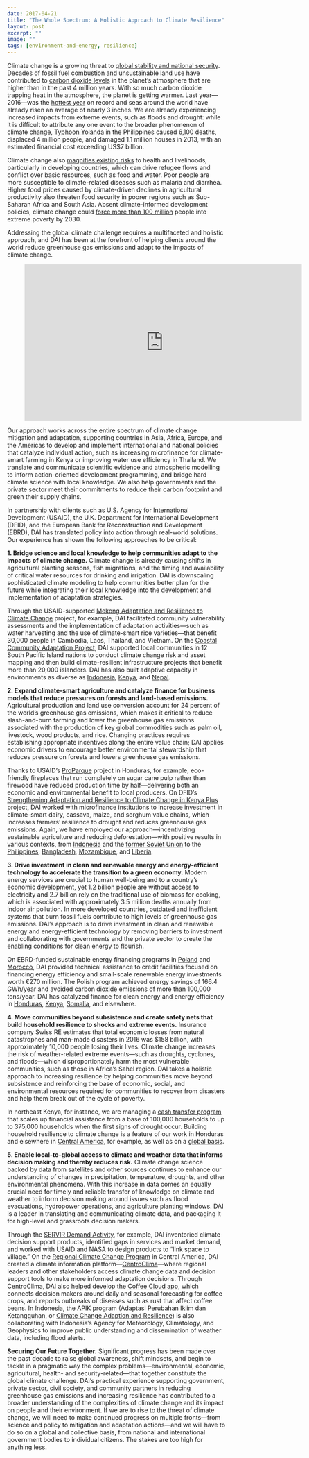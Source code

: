 ```yaml
---
date: 2017-04-21
title: "The Whole Spectrum: A Holistic Approach to Climate Resilience"
layout: post
excerpt: ""
image: ""
tags: [environment-and-energy, resilience]
---
```

<p>Climate change is a growing threat to <a href="https://www.defense.gov/News/Article/Article/612710/">global stability and national security</a>. Decades of fossil fuel combustion and unsustainable land use have contributed to <a href="https://climate.nasa.gov/climate_resources/24/">carbon dioxide levels</a> in the planet’s atmosphere that are higher than in the past 4 million years. With so much carbon dioxide trapping heat in the atmosphere, the planet is getting warmer. Last year—2016—was the <a href="https://www.scientificamerican.com/article/2016-was-the-hottest-year-on-record/">hottest year</a> on record and seas around the world have already risen an average of nearly 3 inches. We are already experiencing increased impacts from extreme events, such as floods and drought: while it is difficult to attribute any one event to the broader phenomenon of climate change, <a href="https://www.usaid.gov/haiyan/fy14/fs22">Typhoon Yolanda</a> in the Philippines caused 6,100 deaths, displaced 4 million people, and damaged 1.1 million houses in 2013, with an estimated financial cost exceeding US$7 billion.</p><p>Climate change also <a href="http://archive.defense.gov/pubs/150724-congressional-report-on-national-implications-of-climate-change.pdf?source=govdelivery">magnifies existing risks</a> to health and livelihoods, particularly in developing countries, which can drive refugee flows and conflict over basic resources, such as food and water. Poor people are more susceptible to climate-related diseases such as malaria and diarrhea. Higher food prices caused by climate-driven declines in agricultural productivity also threaten food security in poorer regions such as Sub-Saharan Africa and South Asia. Absent climate-informed development policies, climate change could <a href="https://openknowledge.worldbank.org/handle/10986/22787">force more than 100 million</a> people into extreme poverty by 2030.</p><p>Addressing the global climate challenge requires a multifaceted and holistic approach, and DAI has been at the forefront of helping clients around the world reduce greenhouse gas emissions and adapt to the impacts of climate change.</p><figure class="kg-card kg-embed-card"><iframe src="https://player.vimeo.com/video/214065469" width="640" height="360" frameborder="0" webkitallowfullscreen="" mozallowfullscreen="" allowfullscreen=""></iframe></figure><p>Our approach works across the entire spectrum of climate change mitigation and adaptation, supporting countries in Asia, Africa, Europe, and the Americas to develop and implement international and national policies that catalyze individual action, such as increasing microfinance for climate-smart farming in Kenya or improving water use efficiency in Thailand. We translate and communicate scientific evidence and atmospheric modelling to inform action-oriented development programming, and bridge hard climate science with local knowledge. We also help governments and the private sector meet their commitments to reduce their carbon footprint and green their supply chains.</p><p>In partnership with clients such as U.S. Agency for International Development (USAID), the U.K. Department for International Development (DFID), and the European Bank for Reconstruction and Development (EBRD), DAI has translated policy into action through real-world solutions. Our experience has shown the following approaches to be critical:</p><p><strong>1. Bridge science and local knowledge to help communities adapt to the impacts of climate change.</strong> Climate change is already causing shifts in agricultural planting seasons, fish migrations, and the timing and availability of critical water resources for drinking and irrigation. DAI is downscaling sophisticated climate modeling to help communities better plan for the future while integrating their local knowledge into the development and implementation of adaptation strategies.</p><p>Through the USAID-supported <a href="https://www.dai.com/our-work/projects/southeast-asia-mekong-adaptation-and-resilience-climate-change-arcc">Mekong Adaptation and Resilience to Climate Change</a> project, for example, DAI facilitated community vulnerability assessments and the implementation of adaptation activities—such as water harvesting and the use of climate-smart rice varieties—that benefit 30,000 people in Cambodia, Laos, Thailand, and Vietnam. On the <a href="https://www.dai.com/our-work/projects/south-pacific-islands-coastal-community-adaptation-project-c-cap">Coastal Community Adaptation Project</a>, DAI supported local communities in 12 South Pacific Island nations to conduct climate change risk and asset mapping and then build climate-resilient infrastructure projects that benefit more than 20,000 islanders. DAI has also built adaptive capacity in environments as diverse as <a href="https://www.dai.com/our-work/projects/indonesia-apik-adaptasi-perubahan-iklim-dan-ketangguhan-or-climate-change-adaption">Indonesia</a>, <a href="https://www.dai.com/our-work/projects/kenya-strengthening-adaptation-and-resilience-climate-change-kenya-plus-starck">Kenya</a>, and <a href="https://www.dai.com/our-work/projects/Nepal-Program-for-Aquatic-Natural-Resources-Improvement-PANI">Nepal</a>.</p><p><strong>2. Expand climate-smart agriculture and catalyze finance for business models that reduce pressures on forests and land-based emissions.</strong> Agricultural production and land use conversion account for 24 percent of the world’s greenhouse gas emissions, which makes it critical to reduce slash-and-burn farming and lower the greenhouse gas emissions associated with the production of key global commodities such as palm oil, livestock, wood products, and rice. Changing practices requires establishing appropriate incentives along the entire value chain; DAI applies economic drivers to encourage better environmental stewardship that reduces pressure on forests and lowers greenhouse gas emissions.</p><p>Thanks to USAID’s <a href="https://www.dai.com/our-work/projects/honduras-ProParque-GEMA">ProParque</a> project in Honduras, for example, eco-friendly fireplaces that run completely on sugar cane pulp rather than firewood have reduced production time by half—delivering both an economic and environmental benefit to local producers. On DFID’s <a href="https://www.dai.com/our-work/projects/kenya-strengthening-adaptation-and-resilience-climate-change-kenya-plus-starck">Strengthening Adaptation and Resilience to Climate Change in Kenya Plus</a> project, DAI worked with microfinance institutions to increase investment in climate-smart dairy, cassava, maize, and sorghum value chains, which increases farmers’ resilience to drought and reduces greenhouse gas emissions. Again, we have employed our approach—incentivizing sustainable agriculture and reducing deforestation—with positive results in various contexts, from <a href="https://www.dai.com/our-work/projects/indonesia-orangutan-conservation-services-program-ocsp">Indonesia</a> and the <a href="https://www.dai.com/our-work/projects/russian-federation-clima-east-support-climate-change-mitigation-and-adaptation">former Soviet Union</a> to the <a href="https://www.dai.com/our-work/projects/philippines-environmental-governance-phase-ii-ecogov2">Philippines</a>, <a href="https://www.dai.com/our-work/projects/bangladesh-agricultural-value-chains-avc-program">Bangladesh</a>, <a href="https://www.dai.com/our-work/projects/mozambique-innovation-agribusiness-inovagro">Mozambique</a>, and <a href="https://www.dai.com/our-work/projects/liberia-support-unit-liberia-flegt-voluntary-partnership-agreement-vpa">Liberia</a>.</p><p><strong>3. Drive investment in clean and renewable energy and energy-efficient technology to accelerate the transition to a green economy.</strong> Modern energy services are crucial to human well-being and to a country’s economic development, yet 1.2 billion people are without access to electricity and 2.7 billion rely on the traditional use of biomass for cooking, which is associated with approximately 3.5 million deaths annually from indoor air pollution. In more developed countries, outdated and inefficient systems that burn fossil fuels contribute to high levels of greenhouse gas emissions. DAI’s approach is to drive investment in clean and renewable energy and energy-efficient technology by removing barriers to investment and collaborating with governments and the private sector to create the enabling conditions for clean energy to flourish.</p><p>On EBRD-funded sustainable energy financing programs in <a href="https://www.dai.com/our-work/projects/poland-polish-sustainable-energy-financing-facility-polseff">Poland</a> and <a href="https://www.dai.com/our-work/projects/morocco-sustainable-energy-financing-facility-morseff">Morocco</a>, DAI provided technical assistance to credit facilities focused on financing energy efficiency and small-scale renewable energy investments worth €270 million. The Polish program achieved energy savings of 166.4 GWh/year and avoided carbon dioxide emissions of more than 100,000 tons/year. DAI has catalyzed finance for clean energy and energy efficiency in <a href="https://www.dai.com/our-work/projects/honduras-ProParque-GEMA">Honduras</a>, <a href="https://www.dai.com/our-work/projects/kenya-financial-inclusion-rural-microenterprises-firm">Kenya</a>, <a href="https://www.dai.com/our-work/projects/somalia-partnership-economic-growth">Somalia</a>, and elsewhere.</p><p><strong>4. Move communities beyond subsistence and create safety nets that build household resilience to shocks and extreme events.</strong> Insurance company Swiss RE estimates that total economic losses from natural catastrophes and man-made disasters in 2016 was $158 billion, with approximately 10,000 people losing their lives. Climate change increases the risk of weather-related extreme events—such as droughts, cyclones, and floods—which disproportionately harm the most vulnerable communities, such as those in Africa’s Sahel region. DAI takes a holistic approach to increasing resilience by helping communities move beyond subsistence and reinforcing the base of economic, social, and environmental resources required for communities to recover from disasters and help them break out of the cycle of poverty.</p><p>In northeast Kenya, for instance, we are managing a <a href="https://www.dai.com/our-work/projects/kenya-hunger-safety-net-programme-phase-2-hsnp2">cash transfer program</a> that scales up financial assistance from a base of 100,000 households to up to 375,000 households when the first signs of drought occur. Building household resilience to climate change is a feature of our work in Honduras and elsewhere in <a href="https://www.dai.com/our-work/projects/usaid-central-america-regional-climate-change-program-rccp-programa-regional-de">Central America</a>, for example, as well as on a <a href="https://www.dai.com/our-work/projects/worldwide-expert-advisory-call-down-services-eacds-lot-b-strengthening-resilience-and-response-to-crises">global basis</a>.</p><p><strong>5. Enable local-to-global access to climate and weather data that informs decision making and thereby reduces risk.</strong> Climate change science backed by data from satellites and other sources continues to enhance our understanding of changes in precipitation, temperature, droughts, and other environmental phenomena. With this increase in data comes an equally crucial need for timely and reliable transfer of knowledge on climate and weather to inform decision making around issues such as flood evacuations, hydropower operations, and agriculture planting windows. DAI is a leader in translating and communicating climate data, and packaging it for high-level and grassroots decision makers.</p><p>Through the <a href="https://www.dai.com/our-work/projects/worldwide-servir-program-demand-activity">SERVIR Demand Activity</a>, for example, DAI inventoried climate decision support products, identified gaps in services and market demand, and worked with USAID and NASA to design products to “link space to village.” On the <a href="https://www.dai.com/our-work/projects/usaid-central-america-regional-climate-change-program-rccp-programa-regional-de">Regional Climate Change Program</a> in Central America, DAI created a climate information platform—<a href="http://centroclima.org/">CentroClima</a>—where regional leaders and other stakeholders access climate change data and decision support tools to make more informed adaptation decisions. Through CentroClima, DAI also helped develop the <a href="http://www.centroclima.org/coffee-cloud/">Coffee Cloud app</a>, which connects decision makers around daily and seasonal forecasting for coffee crops, and reports outbreaks of diseases such as rust that affect coffee beans. In Indonesia, the APIK program (Adaptasi Perubahan Iklim dan Ketangguhan, or <a href="https://www.dai.com/our-work/projects/indonesia-apik-adaptasi-perubahan-iklim-dan-ketangguhan-or-climate-change-adaption">Climate Change Adaption and Resilience</a>) is also collaborating with Indonesia’s Agency for Meteorology, Climatology, and Geophysics to improve public understanding and dissemination of weather data, including flood alerts.</p><p><strong>Securing Our Future Together.</strong> Significant progress has been made over the past decade to raise global awareness, shift mindsets, and begin to tackle in a pragmatic way the complex problems—environmental, economic, agricultural, health- and security-related—that together constitute the global climate challenge. DAI’s practical experience supporting government, private sector, civil society, and community partners in reducing greenhouse gas emissions and increasing resilience has contributed to a broader understanding of the complexities of climate change and its impact on people and their environment. If we are to rise to the threat of climate change, we will need to make continued progress on multiple fronts—from science and policy to mitigation and adaptation actions—and we will have to do so on a global and collective basis, from national and international government bodies to individual citizens. The stakes are too high for anything less.</p>
  